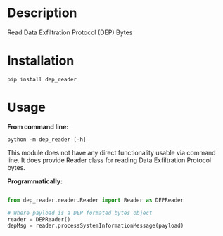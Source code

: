 # Description

Read Data Exfiltration Protocol (DEP) Bytes

# Installation

`pip install dep_reader`

# Usage

**From command line:**

`python -m dep_reader [-h]`

This module does not have any direct functionality usable via command line.
It does provide Reader class for reading Data Exfiltration Protocol bytes.

**Programmatically:**

```python

from dep_reader.reader.Reader import Reader as DEPReader

# Where payload is a DEP formated bytes object
reader = DEPReader()
depMsg = reader.processSystemInformationMessage(payload)
```